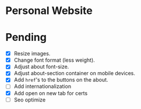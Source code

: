 # Personal Website

# Pending
- [x] Resize images.
- [x] Change font format (less weight).
- [x] Adjust about font-size.
- [x] Adjust about-section container on mobile devices.
- [x] Add `href`'s to the buttons on the about.
- [ ] Add internationalization
- [x] Add open on new tab for certs 
- [ ] Seo optimize